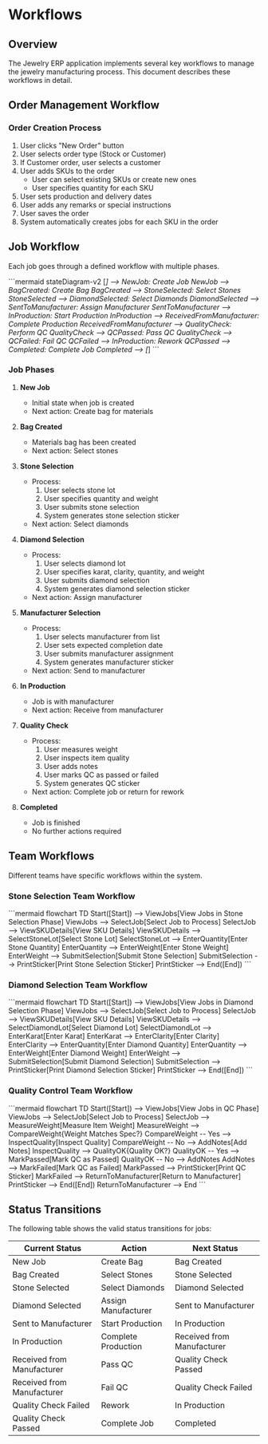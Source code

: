 # Workflows

## Overview

The Jewelry ERP application implements several key workflows to manage the jewelry manufacturing process. This document describes these workflows in detail.

## Order Management Workflow

### Order Creation Process

1. User clicks "New Order" button
2. User selects order type (Stock or Customer)
3. If Customer order, user selects a customer
4. User adds SKUs to the order
   - User can select existing SKUs or create new ones
   - User specifies quantity for each SKU
5. User sets production and delivery dates
6. User adds any remarks or special instructions
7. User saves the order
8. System automatically creates jobs for each SKU in the order

## Job Workflow

Each job goes through a defined workflow with multiple phases.

\`\`\`mermaid
stateDiagram-v2
    [*] --> NewJob: Create Job
    NewJob --> BagCreated: Create Bag
    BagCreated --> StoneSelected: Select Stones
    StoneSelected --> DiamondSelected: Select Diamonds
    DiamondSelected --> SentToManufacturer: Assign Manufacturer
    SentToManufacturer --> InProduction: Start Production
    InProduction --> ReceivedFromManufacturer: Complete Production
    ReceivedFromManufacturer --> QualityCheck: Perform QC
    QualityCheck --> QCPassed: Pass QC
    QualityCheck --> QCFailed: Fail QC
    QCFailed --> InProduction: Rework
    QCPassed --> Completed: Complete Job
    Completed --> [*]
\`\`\`

### Job Phases

1. **New Job**
   - Initial state when job is created
   - Next action: Create bag for materials

2. **Bag Created**
   - Materials bag has been created
   - Next action: Select stones

3. **Stone Selection**
   - Process:
     1. User selects stone lot
     2. User specifies quantity and weight
     3. User submits stone selection
     4. System generates stone selection sticker
   - Next action: Select diamonds

4. **Diamond Selection**
   - Process:
     1. User selects diamond lot
     2. User specifies karat, clarity, quantity, and weight
     3. User submits diamond selection
     4. System generates diamond selection sticker
   - Next action: Assign manufacturer

5. **Manufacturer Selection**
   - Process:
     1. User selects manufacturer from list
     2. User sets expected completion date
     3. User submits manufacturer assignment
     4. System generates manufacturer sticker
   - Next action: Send to manufacturer

6. **In Production**
   - Job is with manufacturer
   - Next action: Receive from manufacturer

7. **Quality Check**
   - Process:
     1. User measures weight
     2. User inspects item quality
     3. User adds notes
     4. User marks QC as passed or failed
     5. System generates QC sticker
   - Next action: Complete job or return for rework

8. **Completed**
   - Job is finished
   - No further actions required

## Team Workflows

Different teams have specific workflows within the system.

### Stone Selection Team Workflow

\`\`\`mermaid
flowchart TD
    Start([Start]) --> ViewJobs[View Jobs in Stone Selection Phase]
    ViewJobs --> SelectJob[Select Job to Process]
    SelectJob --> ViewSKUDetails[View SKU Details]
    ViewSKUDetails --> SelectStoneLot[Select Stone Lot]
    SelectStoneLot --> EnterQuantity[Enter Stone Quantity]
    EnterQuantity --> EnterWeight[Enter Stone Weight]
    EnterWeight --> SubmitSelection[Submit Stone Selection]
    SubmitSelection --> PrintSticker[Print Stone Selection Sticker]
    PrintSticker --> End([End])
\`\`\`

### Diamond Selection Team Workflow

\`\`\`mermaid
flowchart TD
    Start([Start]) --> ViewJobs[View Jobs in Diamond Selection Phase]
    ViewJobs --> SelectJob[Select Job to Process]
    SelectJob --> ViewSKUDetails[View SKU Details]
    ViewSKUDetails --> SelectDiamondLot[Select Diamond Lot]
    SelectDiamondLot --> EnterKarat[Enter Karat]
    EnterKarat --> EnterClarity[Enter Clarity]
    EnterClarity --> EnterQuantity[Enter Diamond Quantity]
    EnterQuantity --> EnterWeight[Enter Diamond Weight]
    EnterWeight --> SubmitSelection[Submit Diamond Selection]
    SubmitSelection --> PrintSticker[Print Diamond Selection Sticker]
    PrintSticker --> End([End])
\`\`\`

### Quality Control Team Workflow

\`\`\`mermaid
flowchart TD
    Start([Start]) --> ViewJobs[View Jobs in QC Phase]
    ViewJobs --> SelectJob[Select Job to Process]
    SelectJob --> MeasureWeight[Measure Item Weight]
    MeasureWeight --> CompareWeight{Weight Matches Spec?}
    CompareWeight -- Yes --> InspectQuality[Inspect Quality]
    CompareWeight -- No --> AddNotes[Add Notes]
    InspectQuality --> QualityOK{Quality OK?}
    QualityOK -- Yes --> MarkPassed[Mark QC as Passed]
    QualityOK -- No --> AddNotes
    AddNotes --> MarkFailed[Mark QC as Failed]
    MarkPassed --> PrintSticker[Print QC Sticker]
    MarkFailed --> ReturnToManufacturer[Return to Manufacturer]
    PrintSticker --> End([End])
    ReturnToManufacturer --> End
\`\`\`

## Status Transitions

The following table shows the valid status transitions for jobs:

| Current Status | Action | Next Status |
|----------------|--------|-------------|
| New Job | Create Bag | Bag Created |
| Bag Created | Select Stones | Stone Selected |
| Stone Selected | Select Diamonds | Diamond Selected |
| Diamond Selected | Assign Manufacturer | Sent to Manufacturer |
| Sent to Manufacturer | Start Production | In Production |
| In Production | Complete Production | Received from Manufacturer |
| Received from Manufacturer | Pass QC | Quality Check Passed |
| Received from Manufacturer | Fail QC | Quality Check Failed |
| Quality Check Failed | Rework | In Production |
| Quality Check Passed | Complete Job | Completed |

